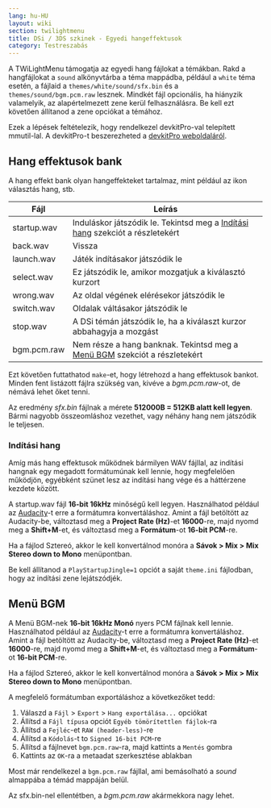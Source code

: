 ```yaml
---
lang: hu-HU
layout: wiki
section: twilightmenu
title: DSi / 3DS szkinek - Egyedi hangeffektusok
category: Testreszabás
---
```


A TWiLightMenu támogatja az egyedi hang fájlokat a témákban. Rakd a hangfájlokat a `sound` alkönyvtárba a téma mappádba, például a `white` téma esetén, a fájlaid a `themes/white/sound/sfx.bin` és a `themes/sound/bgm.pcm.raw` lesznek. Mindkét fájl opcionális, ha hiányzik valamelyik, az alapértelmezett zene kerül felhasználásra. Be kell ezt követően állítanod a zene opciókat a témához.

Ezek a lépések feltételezik, hogy rendelkezel devkitPro-val telepített mmutil-lal. A devkitPro-t beszerezheted a [devkitPro weboldaláról](https://devkitpro.org/wiki/Getting_Started).

## Hang effektusok bank
A hang effekt bank olyan hangeffekteket tartalmaz, mint például az ikon választás hang, stb.

| Fájl        | Leírás                                                                                          |
| ----------- | ----------------------------------------------------------------------------------------------- |
| startup.wav | Induláskor játszódik le. Tekintsd meg a [Indítási hang](#startup-sound) szekciót a részletekért |
| back.wav    | Vissza                                                                                          |
| launch.wav  | Játék indításakor játszódik le                                                                  |
| select.wav  | Ez játszódik le, amikor mozgatjuk a kiválasztó kurzort                                          |
| wrong.wav   | Az oldal végének elérésekor játszódik le                                                        |
| switch.wav  | Oldalak váltásakor játszódik le                                                                 |
| stop.wav    | A DSi témán játszódik le, ha a kiválaszt kurzor abbahagyja a mozgást                            |
| bgm.pcm.raw | Nem része a hang banknak. Tekintsd meg a [Menü BGM](#menu-bgm) szekciót a részletekért          |

Ezt követően futtathatod `make`-et, hogy létrehozd a hang effektusok bankot. Minden fent listázott fájlra szükség van, kivéve a *bgm.pcm.raw*-ot, de némává lehet őket tenni.

Az eredmény *sfx.bin* fájlnak a mérete **512000B = 512KB alatt kell legyen**. Bármi nagyobb összeomláshoz vezethet, vagy néhány hang nem játszódik le teljesen.

### Indítási hang
Amíg más hang effektusok működnek bármilyen WAV fájllal, az indítási hangnak egy megadott formátumúnak kell lennie, hogy megfelelően működjön, egyébként szünet lesz az indítási hang vége és a háttérzene kezdete között.

A startup.wav fájl **16-bit 16kHz** minőségű kell legyen. Használhatod például az [Audacity](https://www.audacityteam.org/download/)-t erre a formátumra konvertáláshoz. Amint a fájl betöltött az Audacity-be, változtasd meg a **Project Rate (Hz)**-et **16000**-re, majd nyomd meg a **Shift+M**-et, és változtasd meg a **Formátum**-ot **16-bit PCM**-re.

Ha a fájlod Sztereó, akkor le kell konvertálnod monóra a **Sávok > Mix > Mix Stereo down to Mono** menüpontban.

Be kell állítanod a `PlayStartupJingle=1` opciót a saját `theme.ini` fájlodban, hogy az indítási zene lejátszódjék.


## Menü BGM

A Menü BGM-nek **16-bit 16kHz Monó** nyers PCM fájlnak kell lennie. Használhatod például az [Audacity](https://www.audacityteam.org/download/)-t erre a formátumra konvertáláshoz. Amint a fájl betöltött az Audacity-be, változtasd meg a **Project Rate (Hz)**-et **16000**-re, majd nyomd meg a **Shift+M**-et, és változtasd meg a **Formátum**-ot **16-bit PCM**-re.

Ha a fájlod Sztereó, akkor le kell konvertálnod monóra a **Sávok > Mix > Mix Stereo down to Mono** menüpontban.

A megfelelő formátumban exportáláshoz a következőket tedd:
1. Válaszd a `Fájl` > `Export` > `Hang exportálása...` opciókat
1. Állítsd a `Fájl típusa` opciót `Egyéb tömörítettlen fájlok`-ra
1. Állítsd a `Fejléc`-et `RAW (header-less)`-re
1. Állítsd a `Kódolás`-t to `Signed 16-bit PCM`-re
1. Állítsd a fájlnevet `bgm.pcm.raw`-ra, majd kattints a `Mentés` gombra
1. Kattints az `OK`-ra a metaadat szerkesztése ablakban

Most már rendelkezel a `bgm.pcm.raw` fájllal, ami bemásolható a *sound* almappába a témád mappáján belül.

Az sfx.bin-nel ellentétben, a *bgm.pcm.raw* akármekkora nagy lehet.
